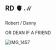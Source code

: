 ## RD 🫀 ℳ
Robert / Danny

OR DEAN IF A FRIEND

![IMG_1457](https://github.com/user-attachments/assets/e01858a8-fcd4-4743-b08c-5d08b2133960)
